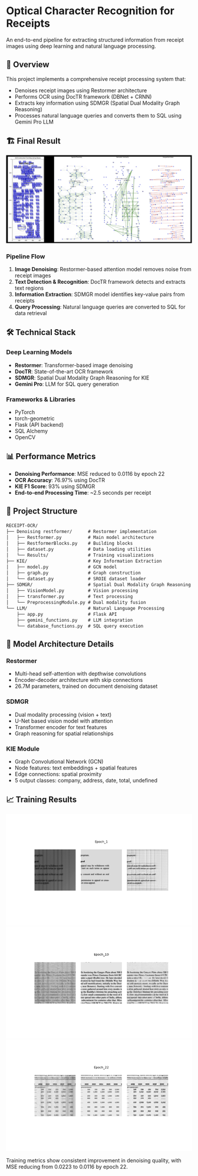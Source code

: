 # Optical Character Recognition for Receipts

An end-to-end pipeline for extracting structured information from receipt images using deep learning and natural language processing.

## 🎯 Overview

This project implements a comprehensive receipt processing system that:
- Denoises receipt images using Restormer architecture
- Performs OCR using DocTR framework (DBNet + CRNN)
- Extracts key information using SDMGR (Spatial Dual Modality Graph Reasoning)
- Processes natural language queries and converts them to SQL using Gemini Pro LLM

## 🏗️ Final Result

![Final Result](sample.png)

### Pipeline Flow

1. **Image Denoising**: Restormer-based attention model removes noise from receipt images
2. **Text Detection & Recognition**: DocTR framework detects and extracts text regions
3. **Information Extraction**: SDMGR model identifies key-value pairs from receipts
4. **Query Processing**: Natural language queries are converted to SQL for data retrieval

## 🛠️ Technical Stack

### Deep Learning Models
- **Restormer**: Transformer-based image denoising
- **DocTR**: State-of-the-art OCR framework
- **SDMGR**: Spatial Dual Modality Graph Reasoning for KIE
- **Gemini Pro**: LLM for SQL query generation

### Frameworks & Libraries
- PyTorch
- torch-geometric
- Flask (API backend)
- SQL Alchemy
- OpenCV

## 📊 Performance Metrics

- **Denoising Performance**: MSE reduced to 0.0116 by epoch 22
- **OCR Accuracy**: 76.97% using DocTR
- **KIE F1 Score**: 93% using SDMGR
- **End-to-end Processing Time**: ~2.5 seconds per receipt

## 📁 Project Structure

```
RECEIPT-OCR/
├── Denoising restformer/      # Restormer implementation
│   ├── Restformer.py          # Main model architecture
│   ├── RestformerBlocks.py    # Building blocks
│   ├── dataset.py             # Data loading utilities
│   └── Results/               # Training visualizations
├── KIE/                       # Key Information Extraction
│   ├── model.py               # GCN model
│   ├── graph.py               # Graph construction
│   └── dataset.py             # SROIE dataset loader
├── SDMGR/                     # Spatial Dual Modality Graph Reasoning
│   ├── VisionModel.py         # Vision processing
│   ├── transformer.py         # Text processing
│   └── PreprocessingModule.py # Dual modality fusion
└── LLM/                       # Natural Language Processing
    ├── app.py                 # Flask API
    ├── gemini_functions.py    # LLM integration
    └── database_functions.py  # SQL query execution
```

## 🔬 Model Architecture Details

### Restormer
- Multi-head self-attention with depthwise convolutions
- Encoder-decoder architecture with skip connections
- 26.7M parameters, trained on document denoising dataset

### SDMGR
- Dual modality processing (vision + text)
- U-Net based vision model with attention
- Transformer encoder for text features
- Graph reasoning for spatial relationships

### KIE Module
- Graph Convolutional Network (GCN)
- Node features: text embeddings + spatial features
- Edge connections: spatial proximity
- 5 output classes: company, address, date, total, undefined

## 📈 Training Results

![Training Progress](Denoising%20restformer/Results/Epoch_1.png)
![Training Progress](Denoising%20restformer/Results/Epoch_10.png)
![Training Progress](Denoising%20restformer/Results/Epoch_22.png)

Training metrics show consistent improvement in denoising quality, with MSE reducing from 0.0223 to 0.0116 by epoch 22.
